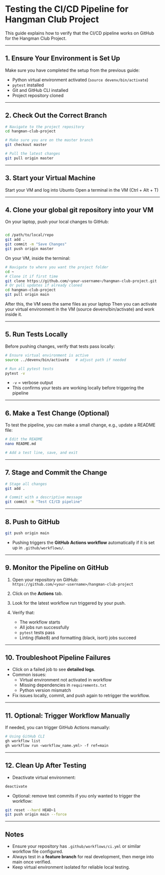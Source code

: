 
# Testing the CI/CD Pipeline for Hangman Club Project

This guide explains how to verify that the CI/CD pipeline works on GitHub for the Hangman Club Project.

---

## 1. Ensure Your Environment is Set Up

Make sure you have completed the setup from the previous guide:

- Python virtual environment activated (`source devenv/bin/activate`)  
- `pytest` installed  
- Git and GitHub CLI installed  
- Project repository cloned

---

## 2. Check Out the Correct Branch

```bash
# Navigate to the project repository
cd hangman-club-project

# Make sure you are on the master branch
git checkout master

# Pull the latest changes
git pull origin master
```

---
## 3. Start your Virtual Machine

Start your VM and log into Ubunto
Open a terminal in the VM (Ctrl + Alt + T)



---
## 4. Clone your global git repository into your VM

On your laptop, push your local changes to GitHub:

```bash

cd /path/to/local/repo
git add .
git commit -m "Save Changes"
git push origin master
```

On your VM, inside the terminal:

```bash
# Navigate to where you want the project folder
cd ~
# Clone it if first time
git clone https://github.com/<your-username>/hangman-club-project.git
# Or pull updates if already cloned
cd hangman-club-project
git pull origin main
```
After this, the VM sees the same files as your laptop
Then you can activate your virtual environment in the VM (source devenv/bin/activate) and work inside it.

---

## 5. Run Tests Locally

Before pushing changes, verify that tests pass locally:

```bash
# Ensure virtual environment is active
source ../devenv/bin/activate   # adjust path if needed

# Run all pytest tests
pytest -v
```

- `-v` = verbose output  
- This confirms your tests are working locally before triggering the pipeline  

---

## 6. Make a Test Change (Optional)

To test the pipeline, you can make a small change, e.g., update a README file:

```bash
# Edit the README
nano README.md

# Add a test line, save, and exit
```

---

## 7. Stage and Commit the Change

```bash
# Stage all changes
git add .

# Commit with a descriptive message
git commit -m "Test CI/CD pipeline"
```

---

## 8. Push to GitHub

```bash
git push origin main
```

- Pushing triggers the **GitHub Actions workflow** automatically if it is set up in `.github/workflows/`.

---

## 9. Monitor the Pipeline on GitHub

1. Open your repository on GitHub:  
   `https://github.com/<your-username>/hangman-club-project`

2. Click on the **Actions** tab.

3. Look for the latest workflow run triggered by your push.

4. Verify that:
   - The workflow starts
   - All jobs run successfully
   - `pytest` tests pass
   - Linting (flake8) and formatting (black, isort) jobs succeed

---

## 10. Troubleshoot Pipeline Failures

- Click on a failed job to see **detailed logs**.  
- Common issues:
  - Virtual environment not activated in workflow
  - Missing dependencies in `requirements.txt`
  - Python version mismatch
- Fix issues locally, commit, and push again to retrigger the workflow.

---

## 11. Optional: Trigger Workflow Manually

If needed, you can trigger GitHub Actions manually:

```bash
# Using GitHub CLI
gh workflow list
gh workflow run <workflow_name.yml> -f ref=main
```

---

## 12. Clean Up After Testing

- Deactivate virtual environment:

```bash
deactivate
```

- Optional: remove test commits if you only wanted to trigger the workflow:

```bash
git reset --hard HEAD~1
git push origin main --force
```

---

## Notes

- Ensure your repository has `.github/workflows/ci.yml` or similar workflow file configured.  
- Always test in a **feature branch** for real development, then merge into main once verified.  
- Keep virtual environment isolated for reliable local testing.
